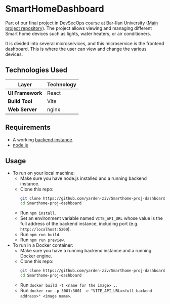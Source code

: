 # SmartHomeDashboard

Part of our final project in DevSecOps course at Bar-Ilan
University ([Main project repository](https://github.com/yarden-ziv/Smarthome-proj-config)). The project allows viewing and
managing different Smart home devices such as lights, water heaters, or air conditioners.

It is divided into several microservices, and this microservice is the frontend dashboard. This is where the user can
view and change the various devices.

## Technologies Used

| Layer            | Technology |
| ---------------- | ---------- |
| **UI Framework** | React      |
| **Build Tool**   | Vite       |
| **Web Server**   | nginx      |

## Requirements

- A working [backend instance](https://github.com/yarden-ziv/Smarthome-proj-backend).
- [node.js](https://nodejs.org/en)

## Usage

- To run on your local machine:
  - Make sure you have node.js installed and a running backend instance.
  - Clone this repo:
    ```bash
    git clone https://github.com/yarden-ziv/Smarthome-proj-dashboard
    cd Smarthome-proj-dashboard
    ```
  - Run `npm install`.
  - Set an environment variable named `VITE_API_URL` whose value is the full address of the backend instance, including
    port
    (e.g. `http://localhost:5200`).
  - Run `npm run build`.
  - Run `npm run preview`.
- To run in a Docker container:
  - Make sure you have a running backend instance and a running Docker engine.
  - Clone this repo:
    ```bash
    git clone https://github.com/yarden-ziv/Smarthome-proj-dashboard
    cd Smarthome-proj-dashboard
    ```
  - Run `docker build -t <name for the image> .`.
  - Run `docker run -p 3001:3001 -e "VITE_API_URL=<full backend address>" <image name>`.
